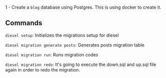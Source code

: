 1 - Create a `blog` database using Postgres. This is using docker to create it.

## Commands

`diesel setup`: Initializes the migrations setup for diesel

`diesel migration generate posts`: Generates posts migration table

`diesel migration run`: Runs migration codes

`diesel migration redo`: It's going to execute the down.sql and up.sql file again in order to redo the migration.
